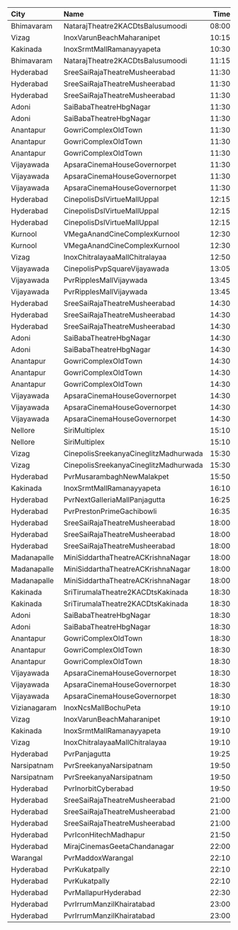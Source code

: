 | City         | Name                                  |  Time | Type        | Price | Capacity | Booked |
| :----------- | :------------------------------------ | ----: | :---------- | ----: | -------: | -----: |
| Bhimavaram   | NatarajTheatre2KACDtsBalusumoodi      | 08:00 | FirstClass  |  120₹ |      220 |    190 |
| Vizag        | InoxVarunBeachMaharanipet             | 10:15 | Excutive    |  150₹ |       62 |      0 |
| Kakinada     | InoxSrmtMallRamanayyapeta             | 10:30 | Executive   |   80₹ |       59 |      0 |
| Bhimavaram   | NatarajTheatre2KACDtsBalusumoodi      | 11:15 | FirstClass  |  120₹ |      220 |    190 |
| Hyderabad    | SreeSaiRajaTheatreMusheerabad         | 11:30 | Balcony     |  100₹ |      377 |    227 |
| Hyderabad    | SreeSaiRajaTheatreMusheerabad         | 11:30 | FirstClass  |   80₹ |      338 |    188 |
| Hyderabad    | SreeSaiRajaTheatreMusheerabad         | 11:30 | SecondClass |   40₹ |      209 |    209 |
| Adoni        | SaiBabaTheatreHbgNagar                | 11:30 | FirstClass  |   70₹ |      169 |    104 |
| Adoni        | SaiBabaTheatreHbgNagar                | 11:30 | SecondClass |   50₹ |      149 |     74 |
| Anantapur    | GowriComplexOldTown                   | 11:30 | Platinum    |  110₹ |      160 |     97 |
| Anantapur    | GowriComplexOldTown                   | 11:30 | Gold        |   70₹ |       14 |      7 |
| Anantapur    | GowriComplexOldTown                   | 11:30 | Silver      |   30₹ |       33 |     33 |
| Vijayawada   | ApsaraCinemaHouseGovernorpet          | 11:30 | Balcony     |  110₹ |      250 |    215 |
| Vijayawada   | ApsaraCinemaHouseGovernorpet          | 11:30 | DressCircle |  110₹ |       62 |     62 |
| Vijayawada   | ApsaraCinemaHouseGovernorpet          | 11:30 | FirstClass  |   90₹ |      314 |    284 |
| Hyderabad    | CinepolisDslVirtueMallUppal           | 12:15 | Normal      |  200₹ |       35 |      0 |
| Hyderabad    | CinepolisDslVirtueMallUppal           | 12:15 | Executive   |  200₹ |      142 |      0 |
| Hyderabad    | CinepolisDslVirtueMallUppal           | 12:15 | Vip         |  350₹ |       14 |      0 |
| Kurnool      | VMegaAnandCineComplexKurnool          | 12:30 | Gold        |  110₹ |      190 |     95 |
| Kurnool      | VMegaAnandCineComplexKurnool          | 12:30 | Executive   |   70₹ |       48 |     24 |
| Vizag        | InoxChitralayaaMallChitralayaa        | 12:50 | Executive   |  150₹ |       58 |      0 |
| Vijayawada   | CinepolisPvpSquareVijayawada          | 13:05 | Normal      |  150₹ |      203 |    103 |
| Vijayawada   | PvrRipplesMallVijaywada               | 13:45 | Classic     |  150₹ |       91 |      0 |
| Vijayawada   | PvrRipplesMallVijaywada               | 13:45 | Recliner    |  250₹ |        7 |      0 |
| Hyderabad    | SreeSaiRajaTheatreMusheerabad         | 14:30 | Balcony     |  100₹ |      377 |    227 |
| Hyderabad    | SreeSaiRajaTheatreMusheerabad         | 14:30 | FirstClass  |   80₹ |      338 |    188 |
| Hyderabad    | SreeSaiRajaTheatreMusheerabad         | 14:30 | SecondClass |   40₹ |      209 |    209 |
| Adoni        | SaiBabaTheatreHbgNagar                | 14:30 | FirstClass  |   70₹ |      169 |    104 |
| Adoni        | SaiBabaTheatreHbgNagar                | 14:30 | SecondClass |   50₹ |      149 |     74 |
| Anantapur    | GowriComplexOldTown                   | 14:30 | Platinum    |  110₹ |      160 |     97 |
| Anantapur    | GowriComplexOldTown                   | 14:30 | Gold        |   70₹ |       14 |      7 |
| Anantapur    | GowriComplexOldTown                   | 14:30 | Silver      |   30₹ |       33 |     33 |
| Vijayawada   | ApsaraCinemaHouseGovernorpet          | 14:30 | Balcony     |  110₹ |      250 |    215 |
| Vijayawada   | ApsaraCinemaHouseGovernorpet          | 14:30 | DressCircle |  110₹ |       62 |     62 |
| Vijayawada   | ApsaraCinemaHouseGovernorpet          | 14:30 | FirstClass  |   90₹ |      314 |    284 |
| Nellore      | SiriMultiplex                         | 15:10 | GoldClass   |  100₹ |       55 |     28 |
| Nellore      | SiriMultiplex                         | 15:10 | SilverClass |   60₹ |       10 |      5 |
| Vizag        | CinepolisSreekanyaCineglitzMadhurwada | 15:30 | Normal      |  138₹ |       38 |     19 |
| Vizag        | CinepolisSreekanyaCineglitzMadhurwada | 15:30 | Executive   |  138₹ |      150 |     84 |
| Hyderabad    | PvrMusarambaghNewMalakpet             | 15:50 | Classic     |  150₹ |      117 |    117 |
| Kakinada     | InoxSrmtMallRamanayyapeta             | 16:10 | Executive   |   80₹ |       63 |      0 |
| Hyderabad    | PvrNextGalleriaMallPanjagutta         | 16:25 | Classic     |  150₹ |      145 |    145 |
| Hyderabad    | PvrPrestonPrimeGachibowli             | 16:35 | Classic     |  150₹ |      217 |      0 |
| Hyderabad    | SreeSaiRajaTheatreMusheerabad         | 18:00 | Balcony     |  100₹ |      377 |    227 |
| Hyderabad    | SreeSaiRajaTheatreMusheerabad         | 18:00 | FirstClass  |   80₹ |      338 |    188 |
| Hyderabad    | SreeSaiRajaTheatreMusheerabad         | 18:00 | SecondClass |   40₹ |      209 |    209 |
| Madanapalle  | MiniSiddarthaTheatreACKrishnaNagar    | 18:00 | Reserved    |   70₹ |      210 |    105 |
| Madanapalle  | MiniSiddarthaTheatreACKrishnaNagar    | 18:00 | First       |   50₹ |      124 |     62 |
| Madanapalle  | MiniSiddarthaTheatreACKrishnaNagar    | 18:00 | Second      |   30₹ |       74 |     37 |
| Kakinada     | SriTirumalaTheatre2KACDtsKakinada     | 18:30 | FirstClass  |  100₹ |      404 |    215 |
| Kakinada     | SriTirumalaTheatre2KACDtsKakinada     | 18:30 | SecondClass |   40₹ |      108 |     68 |
| Adoni        | SaiBabaTheatreHbgNagar                | 18:30 | FirstClass  |   70₹ |      169 |    104 |
| Adoni        | SaiBabaTheatreHbgNagar                | 18:30 | SecondClass |   50₹ |      149 |     74 |
| Anantapur    | GowriComplexOldTown                   | 18:30 | Platinum    |  110₹ |      160 |     97 |
| Anantapur    | GowriComplexOldTown                   | 18:30 | Gold        |   70₹ |       14 |      7 |
| Anantapur    | GowriComplexOldTown                   | 18:30 | Silver      |   30₹ |       33 |     33 |
| Vijayawada   | ApsaraCinemaHouseGovernorpet          | 18:30 | Balcony     |  110₹ |      250 |    215 |
| Vijayawada   | ApsaraCinemaHouseGovernorpet          | 18:30 | DressCircle |  110₹ |       62 |     62 |
| Vijayawada   | ApsaraCinemaHouseGovernorpet          | 18:30 | FirstClass  |   90₹ |      314 |    284 |
| Vizianagaram | InoxNcsMallBochuPeta                  | 19:10 | Exclusive   |  150₹ |       99 |      0 |
| Vizag        | InoxVarunBeachMaharanipet             | 19:10 | Excutive    |  150₹ |       65 |      0 |
| Kakinada     | InoxSrmtMallRamanayyapeta             | 19:10 | Executive   |   80₹ |       56 |      0 |
| Vizag        | InoxChitralayaaMallChitralayaa        | 19:10 | Executive   |  150₹ |       60 |      0 |
| Hyderabad    | PvrPanjagutta                         | 19:25 | Classic     |  150₹ |      141 |    141 |
| Narsipatnam  | PvrSreekanyaNarsipatnam               | 19:50 | Classic     |   60₹ |       20 |     20 |
| Narsipatnam  | PvrSreekanyaNarsipatnam               | 19:50 | ClassicPlus |  150₹ |      128 |    128 |
| Hyderabad    | PvrInorbitCyberabad                   | 19:50 | Classic     |  150₹ |      147 |    147 |
| Hyderabad    | SreeSaiRajaTheatreMusheerabad         | 21:00 | Balcony     |  100₹ |      377 |    227 |
| Hyderabad    | SreeSaiRajaTheatreMusheerabad         | 21:00 | FirstClass  |   80₹ |      338 |    188 |
| Hyderabad    | SreeSaiRajaTheatreMusheerabad         | 21:00 | SecondClass |   40₹ |      209 |    209 |
| Hyderabad    | PvrIconHitechMadhapur                 | 21:50 | Classic     |  150₹ |      140 |    140 |
| Hyderabad    | MirajCinemasGeetaChandanagar          | 22:00 | Executive   |  150₹ |      111 |      0 |
| Warangal     | PvrMaddoxWarangal                     | 22:10 | Classic     |  150₹ |       97 |      0 |
| Hyderabad    | PvrKukatpally                         | 22:10 | Classic     |  150₹ |      282 |      5 |
| Hyderabad    | PvrKukatpally                         | 22:10 | Recliner    |  250₹ |       13 |      0 |
| Hyderabad    | PvrMallapurHyderabad                  | 22:30 | Classic     |  150₹ |      201 |      0 |
| Hyderabad    | PvrIrrumManzilKhairatabad             | 23:00 | Classic     |  150₹ |      142 |      6 |
| Hyderabad    | PvrIrrumManzilKhairatabad             | 23:00 | Recliner    |  250₹ |        8 |      0 |